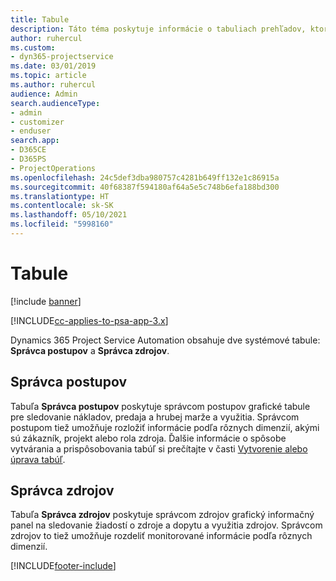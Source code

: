 ```yaml
---
title: Tabule
description: Táto téma poskytuje informácie o tabuliach prehľadov, ktoré sú zahrnuté Dynamics 365 Project Service Automation.
author: ruhercul
ms.custom:
- dyn365-projectservice
ms.date: 03/01/2019
ms.topic: article
ms.author: ruhercul
audience: Admin
search.audienceType:
- admin
- customizer
- enduser
search.app:
- D365CE
- D365PS
- ProjectOperations
ms.openlocfilehash: 24c5def3dba980757c4281b649ff132e1c86915a
ms.sourcegitcommit: 40f68387f594180af64a5e5c748b6efa188bd300
ms.translationtype: HT
ms.contentlocale: sk-SK
ms.lasthandoff: 05/10/2021
ms.locfileid: "5998160"
---
```

# <a name="dashboards"></a>Tabule

[!include [banner](../includes/psa-now-project-operations.md)]

[!INCLUDE[cc-applies-to-psa-app-3.x](../includes/cc-applies-to-psa-app-3x.md)]

Dynamics 365 Project Service Automation obsahuje dve systémové tabule: **Správca postupov** a **Správca zdrojov**.

## <a name="practice-manager"></a>Správca postupov 

Tabuľa **Správca postupov** poskytuje správcom postupov grafické tabule pre sledovanie nákladov, predaja a hrubej marže a využitia. Správcom postupom tiež umožňuje rozložiť informácie podľa rôznych dimenzií, akými sú zákazník, projekt alebo rola zdroja. Ďalšie informácie o spôsobe vytvárania a prispôsobovania tabúľ si prečítajte v časti [Vytvorenie alebo úprava tabúľ](/dynamics365/customerengagement/on-premises/customize/create-edit-dashboards).

## <a name="resource-manager"></a>Správca zdrojov 

Tabuľa **Správca zdrojov** poskytuje správcom zdrojov grafický informačný panel na sledovanie žiadostí o zdroje a dopytu a využitia zdrojov. Správcom zdrojov to tiež umožňuje rozdeliť monitorované informácie podľa rôznych dimenzií.


[!INCLUDE[footer-include](../includes/footer-banner.md)]